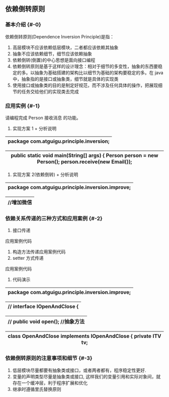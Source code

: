 ## 依赖倒转原则

### 基本介绍 {#-0}

依赖倒转原则(Dependence Inversion Principle)是指：

1.  高层模块不应该依赖低层模块，二者都应该依赖其抽象
2.  抽象不应该依赖细节，细节应该依赖抽象
3.  依赖倒转(倒置)的中心思想是面向接口编程
4.  依赖倒转原则是基于这样的设计理念：相对于细节的多变性，抽象的东西要稳定的多。以抽象为基础搭建的架构比以细节为基础的架构要稳定的多。在 java 中，抽象指的是接口或抽象类，细节就是具体的实现类
5.  使用接口或抽象类的目的是制定好规范，而不涉及任何具体的操作，把展现细节的任务交给他们的实现类去完成

### 应用实例 {#-1}

请编程完成 Person 接收消息 的功能。

1.  实现方案 1 + 分析说明

| package com.atguigu.principle.inversion; |
| --- |

| public static void main(String[] args) { Person person = new Person(); person.receive(new Email()); |
| --- |

1.  实现方案 2(依赖倒转) + 分析说明

| package com.atguigu.principle.inversion.improve; |
| --- |

| //增加微信 |
| --- |

### 依赖关系传递的三种方式和应用案例 {#-2}

1.  接口传递

应用案例代码

1.  构造方法传递应用案例代码
2.  setter 方式传递

应用案例代码

1.  代码演示

| package com.atguigu.principle.inversion.improve; |
| --- |

| // interface IOpenAndClose { |
| --- |

| // public void open(); //抽象方法 |
| --- |

| class OpenAndClose implements IOpenAndClose { private ITV tv; |
| --- |

### 依赖倒转原则的注意事项和细节 {#-3}

1.  低层模块尽量都要有抽象类或接口，或者两者都有，程序稳定性更好.
2.  变量的声明类型尽量是抽象类或接口, 这样我们的变量引用和实际对象间，就存在一个缓冲层，利于程序扩展和优化
3.  继承时遵循里氏替换原则